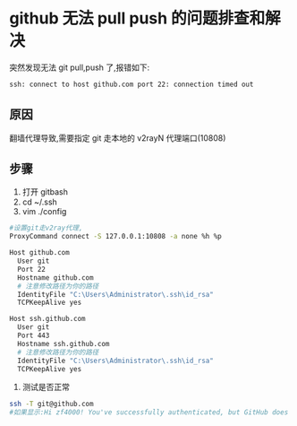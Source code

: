 # github 无法 pull push 的问题排查和解决

突然发现无法 git pull,push 了,报错如下:

```sh
ssh: connect to host github.com port 22: connection timed out
```

## 原因

翻墙代理导致,需要指定 git 走本地的 v2rayN 代理端口(10808)

## 步骤

1. 打开 gitbash
2. cd ~/.ssh
3. vim ./config

```sh
#设置git走v2ray代理,
ProxyCommand connect -S 127.0.0.1:10808 -a none %h %p

Host github.com
  User git
  Port 22
  Hostname github.com
  # 注意修改路径为你的路径
  IdentityFile "C:\Users\Administrator\.ssh\id_rsa"
  TCPKeepAlive yes

Host ssh.github.com
  User git
  Port 443
  Hostname ssh.github.com
  # 注意修改路径为你的路径
  IdentityFile "C:\Users\Administrator\.ssh\id_rsa"
  TCPKeepAlive yes

```

1. 测试是否正常

```sh
ssh -T git@github.com
#如果显示:Hi zf4000! You've successfully authenticated, but GitHub does not provide shell access. 表示正常
```
